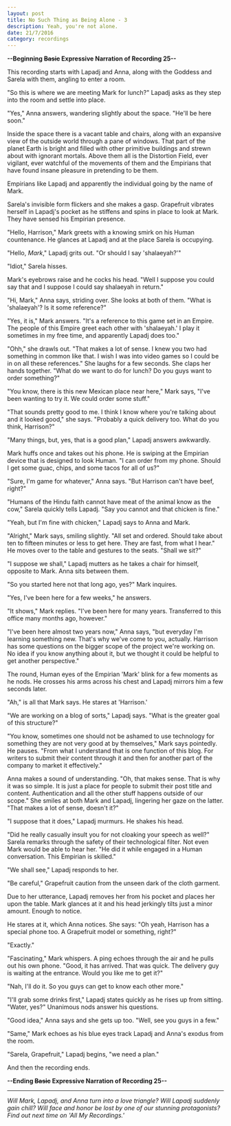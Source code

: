 ```yaml
---
layout: post
title: No Such Thing as Being Alone - 3
description: Yeah, you're not alone.
date: 21/7/2016
category: recordings
---
```


**--Beginning ~~Basic~~ Expressive Narration of Recording 25--**

This recording starts with Lapadj and Anna, along with the Goddess and Sarela with them, angling to enter a room.

"So this is where we are meeting Mark for lunch?" Lapadj asks as they step into the room and settle into place.

"Yes," Anna answers, wandering slightly about the space. "He'll be here soon."

Inside the space there is a vacant table and chairs, along with an expansive view of the outside world through a pane of windows. That part of the planet Earth is bright and filled with other primitive buildings and strewn about with ignorant mortals. Above them all is the Distortion Field, ever vigilant, ever watchful of the movements of them and the Empirians that have found insane pleasure in pretending to be them.

Empirians like Lapadj and apparently the individual going by the name of Mark.

Sarela's invisible form flickers and she makes a gasp. Grapefruit vibrates herself in Lapadj's pocket as he stiffens and spins in place to look at Mark. They have sensed his Empirian presence.

"Hello, Harrison," Mark greets with a knowing smirk on his Human countenance. He glances at Lapadj and at the place Sarela is occupying.

"Hello, *Mark*," Lapadj grits out. "Or should I say 'shalaeyah?'"

"Idiot," Sarela hisses.

Mark's eyebrows raise and he cocks his head. "Well I suppose you could say that and I suppose I could say shalaeyah in return."

"Hi, Mark," Anna says, striding over. She looks at both of them. "What is 'shalaeyah'? Is it some reference?"

"Yes, it is," Mark answers. "It's a reference to this game set in an Empire. The people of this Empire greet each other with 'shalaeyah.' I play it sometimes in my free time, and apparently Lapadj does too."

"Ohh," she drawls out. "That makes a lot of sense. I knew you two had something in common like that. I wish I was into video games so I could be in on all these references." She laughs for a few seconds. She claps her hands together. "What do we want to do for lunch? Do you guys want to order something?"

"You know, there is this new Mexican place near here," Mark says, "I've been wanting to try it. We could order some stuff."

"That sounds pretty good to me. I think I know where you're talking about and it looked good," she says. "Probably a quick delivery too. What do you think, Harrison?"

"Many things, but, yes, that is a good plan," Lapadj answers awkwardly.

Mark huffs once and takes out his phone. He is swiping at the Empirian device that is designed to look Human. "I can order from my phone. Should I get some guac, chips, and some tacos for all of us?"

"Sure, I'm game for whatever," Anna says. "But Harrison can't have beef, right?"

"Humans of the Hindu faith cannot have meat of the animal know as the cow," Sarela quickly tells Lapadj. "Say you cannot and that chicken is fine."

"Yeah, but I'm fine with chicken," Lapadj says to Anna and Mark.

"Alright," Mark says, smiling slightly. "All set and ordered. Should take about ten to fifteen minutes or less to get here. They are fast, from what I hear." He moves over to the table and gestures to the seats. "Shall we sit?"

"I suppose we shall," Lapadj mutters as he takes a chair for himself, opposite to Mark. Anna sits between them.

"So you started here not that long ago, yes?" Mark inquires.

"Yes, I've been here for a few weeks," he answers.

"It shows," Mark replies. "I've been here for many years. Transferred to this office many months ago, however."

"I've been here almost two years now," Anna says, "but everyday I'm learning something new. That's why we've come to you, actually. Harrison has some questions on the bigger scope of the project we're working on. No idea if you know anything about it, but we thought it could be helpful to get another perspective."

The round, Human eyes of the Empirian 'Mark' blink for a few moments as he nods. He crosses his arms across his chest and Lapadj mirrors him a few seconds later.

"Ah," is all that Mark says. He stares at 'Harrison.'

"We are working on a blog of sorts," Lapadj says. "What is the greater goal of this structure?"

"You know, sometimes one should not be ashamed to use technology for something they are not very good at by themselves," Mark says pointedly. He pauses. "From what I understand that is one function of this blog. For writers to submit their content through it and then for another part of the company to market it effectively."

Anna makes a sound of understanding. "Oh, that makes sense. That is why it was so simple. It is just a place for people to submit their post title and content. Authentication and all the other stuff happens outside of our scope." She smiles at both Mark and Lapadj, lingering her gaze on the latter. "That makes a lot of sense, doesn't it?"

"I suppose that it does," Lapadj murmurs. He shakes his head.

"Did he really casually insult you for not cloaking your speech as well?" Sarela remarks through the safety of their technological filter. Not even Mark would be able to hear her. "He did it while engaged in a Human conversation. This Empirian is skilled."

"We shall see," Lapadj responds to her.

"Be careful," Grapefruit caution from the unseen dark of the cloth garment.

Due to her utterance, Lapadj removes her from his pocket and places her upon the table. Mark glances at it and his head jerkingly tilts just a minor amount. Enough to notice.

He stares at it, which Anna notices. She says: "Oh yeah, Harrison has a special phone too. A Grapefruit model or something, right?"

"Exactly."

"Fascinating," Mark whispers. A ping echoes through the air and he pulls out his own phone. "Good, it has arrived. That was quick. The delivery guy is waiting at the entrance. Would you like me to get it?"

"Nah, I'll do it. So you guys can get to know each other more."

"I'll grab some drinks first," Lapadj states quickly as he rises up from sitting. "Water, yes?" Unanimous nods answer his questions.

"Good idea," Anna says and she gets up too. "Well, see you guys in a few."

"Same," Mark echoes as his blue eyes track Lapadj and Anna's exodus from the room.

"Sarela, Grapefruit," Lapadj begins, "we need a plan."

And then the recording ends.

**--Ending ~~Basic~~ Expressive Narration of Recording 25--**

---

*Will Mark, Lapadj, and Anna turn into a love triangle? Will Lapadj suddenly gain chill? Will face and honor be lost by one of our stunning protagonists? Find out next time on 'All My Recordings.'*
